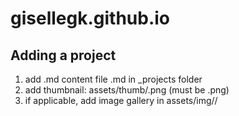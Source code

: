 # gisellegk.github.io

## Adding a project
1. add .md content file <projectname>.md in _projects folder
2. add thumbnail: assets/thumb/<projectname>.png (must be .png)
3. if applicable, add image gallery in assets/img/<projectname>/